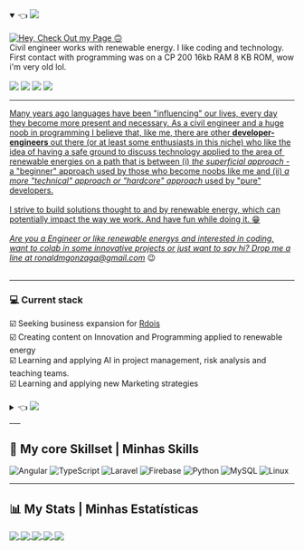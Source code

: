 <details open>
    <summary>
        👈 <img src="https://media.licdn.com/dms/image/C4E1BAQHTuprhZJcxdw/company-background_10000/0/1653313813012?e=1691434800&v=beta&t=Iikf4EyKxeWc3BiS514_USl0dLDiX5ppHegf8I9faRQ"/>
    </summary>
<br />
<a href="https://www.linkedin.com/in/ronaldmartins/"><img title="Hey, Check Out my Page 🙃" src="header.svg" /></a>
<br />
Civil engineer works with renewable energy. I like coding and technology. First contact with programming was on a CP 200 16kb RAM 8 KB ROM, wow i'm very old lol.
<br /><br />
<a href="https://instagram.com/eng_ronald_martins/" target="_blank"><img src="https://img.shields.io/badge/-Instagram-%23E4405F?style=for-the-badge&logo=instagram&logoColor=white" target="_blank"></a>
<a href="https://www.linkedin.com/in/ronaldmartins/" target="_blank"><img src="https://img.shields.io/badge/-LinkedIn-%230077B5?style=for-the-badge&logo=linkedin&logoColor=white" target="_blank"></a>
<a href="https://discord.com/channels/@me397801804060164096" target="_blank"><img src="https://img.shields.io/badge/Discord-7289DA?style=for-the-badge&logo=discord&logoColor=white" target="_blank"></a> 
<a href = "mailto:ronaldmgonzaga@gmail.com"><img src="https://img.shields.io/badge/-Gmail-%23333?style=for-the-badge&logo=gmail&logoColor=white" target="_blank"> 
<br />
<hr />
Many years ago languages ​​have been "influencing" our lives, every day they become more present and necessary. As a civil engineer and a huge noob in programming I believe that, like me, there are other <strong>developer-engineers</strong> out there (or at least some enthusiasts in this niche) who like the idea of ​​having a safe ground to discuss technology applied to the area of ​​renewable energies on a path that is between (i) <i>the superficial approach</i> - a "beginner" approach used by those who become noobs like me and (ii) <i>a more "technical" approach or "hardcore" approach</i> used by "pure" developers.
<br />
<br />
I strive to build solutions thought to and by renewable energy, which can potentially impact the way we work. And have fun while doing it. 😁
<br />
<br />
<i>Are you a Engineer or like renewable energys and interested in coding, want to colab in some innovative projects or just want to say hi? Drop me a line at <a href="mailto:ronaldmgonzaga@gmail.com">ronaldmgonzaga@gmail.com</a></i> 😉
<br /><br />
<hr />
<h3>💻 Current stack</h3>
☑️ Seeking business expansion for <a href="http://rdois.eng.br" target="_blank">Rdois</a><br />
☑️ Creating content on Innovation and Programming applied to renewable energy<br />
☑️ Learning and applying AI in project management, risk analysis and teaching teams.<br />  
☑️ Learning and applying new Marketing strategies<br />
<br />
</details>
<details>
    <summary>
	    👈 <img src="https://img.shields.io/badge/%F0%9F%87%A7%F0%9F%87%B7-Vers%C3%A3o%20em%20Portugu%C3%AAs-green" />
    </summary>
<br />
<a href="https://www.linkedin.com/in/ronaldmartins/"><img title="Ei, veja aqui o minha Página 🙃" src="header_ptbr.svg" /></a>
<br />
Engenheiro civil trabalho com energia renovável. Gosto de codificar e de tecnologia. Primeiro contato com programação foi em um CP 200 16kb RAM 8 KB ROM, nossa estou muito velho kkk.
<br /><br />
<a href="https://instagram.com/eng_ronald_martins/" target="_blank"><img src="https://img.shields.io/badge/-Instagram-%23E4405F?style=for-the-badge&logo=instagram&logoColor=white" target="_blank"></a>
<a href="https://www.linkedin.com/in/ronaldmartins/" target="_blank"><img src="https://img.shields.io/badge/-LinkedIn-%230077B5?style=for-the-badge&logo=linkedin&logoColor=white" target="_blank"></a>
<a href="https://discord.com/channels/@me397801804060164096" target="_blank"><img src="https://img.shields.io/badge/Discord-7289DA?style=for-the-badge&logo=discord&logoColor=white" target="_blank"></a> 
<a href = "mailto:ronaldmgonzaga@gmail.com"><img src="https://img.shields.io/badge/-Gmail-%23333?style=for-the-badge&logo=gmail&logoColor=white" target="_blank"> 
<br />
<hr />
A muitos anos as linguagens vem "influenciando" nossas vidas , a cada dia se tornam mais presentes e necessárias. Como um engenheiro civil e um grande noob em programação acredito que, assim como eu, existem outros <strong>engenheiros-desenvolvedores</strong> por aí (ou pelo menos alguns entusiastas desse nicho) que gostam da ideia de ter um terreno seguro para discutir tecnologia aplicada à área de energias renováveis em um caminho que está entre (i) <i>a abordagem superficial</i> - uma abordagem "iniciante" usada por aqueles que se noobs como eu e (ii) <i>uma abordagem mais "técnica" ou abordagem "pesada"</i> usada por desenvolvedores "puros".
<br />
<br />
Eu busco construir soluções pensadas por e para energias renováveis, que possam potencialmente impactar a forma com que trabalhamos. E me divertir no processo. 😁
<br />
<br />
<i>Ei, você é um engenheiro ou gosta de energias renovaveis e interessado em programação, quer colaborar em projetos inovadores ou apenas quer mandar um oi? Envie uma mensagem para <a href="mailto:ronaldmgonzaga@gmail.com">ronaldmgonzaga@gmail.com</a></i> 😉
<br />
<hr />
<h3>💻 Atividade atual</h3>
☑️ Buscando expansão de negócios para a <a href="http://rdois.eng.br" target="_blank">Rdois</a><br />
☑️ Criando conteúdo sobre Inovação e Programação aplicadas ao energias renovaveis<br />  
☑️ Aprendendo e aplicando IA no gerenciamento de projetos, na analise de riscos e ensinando para as equipes</a><br />
☑️ Aprendendo e aplicando novas estratégias de Marketing<br />
<br /><br />
<hr />

</details>
___

## 🔧 My core Skillset | Minhas Skills

<img alt="Angular" src="https://img.shields.io/badge/angular-%23DD0031.svg?style=for-the-badge&logo=angular&logoColor=white"/> <img alt="TypeScript" src="https://img.shields.io/badge/typescript-%23007ACC.svg?style=for-the-badge&logo=typescript&logoColor=white"/> <img alt="Laravel" src="https://img.shields.io/badge/laravel-%23FF2D20.svg?style=for-the-badge&logo=laravel&logoColor=white"/> <img alt="Firebase" src="https://img.shields.io/badge/firebase-%23039BE5.svg?style=for-the-badge&logo=firebase"/> <img alt="Python" src="https://img.shields.io/badge/python-%2314354C.svg?style=for-the-badge&logo=python&logoColor=white"/> <img alt="MySQL" src="https://img.shields.io/badge/mysql-%2300f.svg?style=for-the-badge&logo=mysql&logoColor=white"/> <img alt="Linux" src="https://img.shields.io/badge/Linux-FCC624?style=for-the-badge&logo=linux&logoColor=black">

___

## 📊 My Stats | Minhas Estatísticas

<a href="#">
  <img align="center" src="https://github-readme-stats.vercel.app/api?username=OctavioSI&count_private=true&theme=monokai&hide_title=true&show_icons=true" />
</a>
<a href="#">
  <img align="center" src="https://github-readme-stats.vercel.app/api/top-langs/?username=OctavioSI&layout=compact&theme=monokai&hide_title=true" />
</a>
<a href="#">
  <img align="center" src="https://github-readme-stats.vercel.app/api/wakatime?username=OctavioSI&theme=monokai&hide_title=true&layout=default&v=2" />
</a>
<a href="#">
  <img align="center" src="https://github-readme-stats.vercel.app/api/top-langs/?username=OctavioSI&layout=compact&theme=monokai&hide_title=true" />
</a>
<a href="#">
  <img align="center" src="https://github-readme-stats.vercel.app/api/wakatime?username=OctavioSI&theme=monokai&hide_title=true&layout=default&v=2" />
</a>
